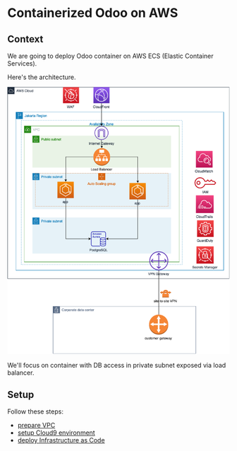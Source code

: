 # Containerized Odoo on AWS

## Context

We are going to deploy Odoo container on AWS ECS (Elastic Container Services).

Here's the architecture.

![architecture](./static/architecture.png)

We'll focus on container with DB access in private subnet exposed via load balancer.

## Setup

Follow these steps:
* [prepare VPC](./00-setup-vpc.md) 
* [setup Cloud9 environment](./01-setup-cloud9.md)
* [deploy Infrastructure as Code](./02-deploy-cloudformation.md)
